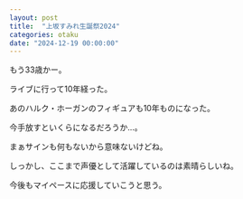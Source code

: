 ```yaml
---
layout: post
title:  "上坂すみれ生誕祭2024"
categories: otaku
date: "2024-12-19 00:00:00"
---
```


もう33歳かー。

ライブに行って10年経った。

あのハルク・ホーガンのフィギュアも10年ものになった。

今手放すといくらになるだろうか...。

まぁサインも何もないから意味ないけどね。

しっかし、ここまで声優として活躍しているのは素晴らしいね。

今後もマイペースに応援していこうと思う。
